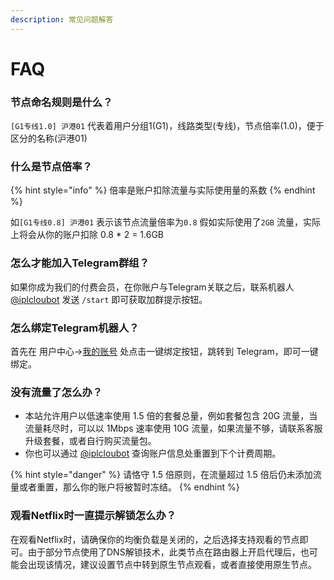```yaml
---
description: 常见问题解答
---
```


# FAQ

### 节点命名规则是什么？

`[G1专线1.0] 沪港01` 代表着用户分组1\(G1\)，线路类型\(专线\)，节点倍率\(1.0\)，便于区分的名称\(沪港01\)

### 什么是节点倍率？

{% hint style="info" %}
倍率是账户扣除流量与实际使用量的系数
{% endhint %}

如`[G1专线0.8] 沪港01` 表示该节点流量倍率为`0.8` 假如实际使用了`2GB` 流量，实际上将会从你的账户扣除 0.8 \* 2 = 1.6GB

### 怎么才能加入Telegram群组？

如果你成为我们的付费会员，在你账户与Telegram关联之后，联系机器人 [@iplcloubot](https://t.me/iplcloubot) 发送 `/start` 即可获取加群提示按钮。

### 怎么绑定Telegram机器人？ <a id="bind"></a>

首先在 用户中心-&gt;[我的账号](https://qq.com.iplcm.club/user/profile) 处点击一键绑定按钮，跳转到 Telegram，即可一键绑定。

### 没有流量了怎么办？

* 本站允许用户以低速率使用 1.5 倍的套餐总量，例如套餐包含 20G 流量，当流量耗尽时，可以以 1Mbps 速率使用 10G 流量，如果流量不够，请联系客服升级套餐，或者自行购买流量包。
* 你也可以通过 [@iplcloubot](https://t.me/iplcloubot) 查询账户信息处重置到下个计费周期。

{% hint style="danger" %}
请恪守 1.5 倍原则，在流量超过 1.5 倍后仍未添加流量或者重置，那么你的账户将被暂时冻结。
{% endhint %}

### 观看Netflix时一直提示解锁怎么办？

在观看Netflix时，请确保你的均衡负载是关闭的，之后选择支持观看的节点即可。由于部分节点使用了DNS解锁技术，此类节点在路由器上开启代理后，也可能会出现该情况，建议设置节点中转到原生节点观看，或者直接使用原生节点。

